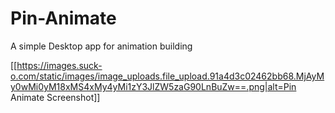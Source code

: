 # Pin-Animate
A simple Desktop app for animation building

[[https://images.suck-o.com/static/images/image_uploads.file_upload.91a4d3c02462bb68.MjAyMy0wMi0yM18xMS4xMy4yMi1zY3JlZW5zaG90LnBuZw==.png|alt=Pin Animate Screenshot]]
